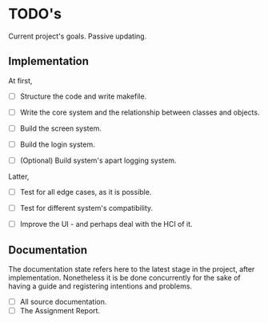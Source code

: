 # TODO's

Current project's goals. Passive updating.


## Implementation

At first,

- [ ] Structure the code and write makefile.
- [ ] Write the core system and the relationship between classes and objects.
- [ ] Build the screen system.
- [ ] Build the login system.
- [ ] (Optional) Build system's apart logging system.


Latter,

- [ ] Test for all edge cases, as it is possible.
- [ ] Test for different system's compatibility.
- [ ] Improve the UI - and perhaps deal with the HCI of it.


## Documentation

The documentation state refers here to the latest stage in the project, after implementation. Nonetheless it is be done concurrently for the sake of having a guide and registering intentions and problems.

- [ ] All source documentation.
- [ ] The Assignment Report.
